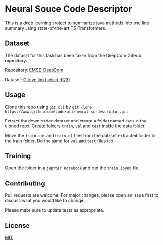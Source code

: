 # Neural Souce Code Descriptor

This is a deep learning project to summarize java methods into one line summary using state-of-the-art T5-Transformers. 

## Dataset

The dataset for this task has been taken from the DeepCom GitHub repository.

Repository: [EMSE-DeepCom](https://github.com/xing-hu/EMSE-DeepCom)

Dataset: [Gdrive link(select RQ3)](https://drive.google.com/drive/folders/130liaynevaYo2AhNoFtadtc7uBS12_aW?usp=sharing)


## Usage

Clone this repo using `git cli` by 
`git clone https://www.github.com/codekali/neural-sc-descriptor.git`

Extract the downloaded dataset and create a folder named `data` in the cloned repo. Create folders `train`, `val` and `test` inside the data folder. 

Move the `train.sbt` and `train.nl` files from the dataset extracted folder to the train folder. Do the same for `val` and `test` files too.

## Training

Open the folder in a `jupyter notebook` and run the `train.ipynb` file. 

## Contributing
Pull requests are welcome. For major changes, please open an issue first to discuss what you would like to change.

Please make sure to update tests as appropriate.

## License
[MIT](https://choosealicense.com/licenses/mit/)
